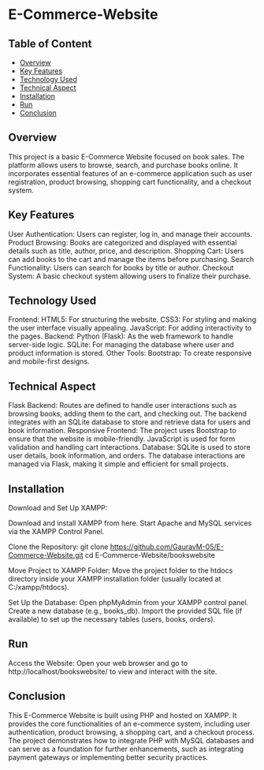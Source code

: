 # E-Commerce-Website

## Table of Content
  * [Overview](#overview)
  * [Key Features](#key-features)
  * [Technology Used](#technology-used)
  * [Technical Aspect](#technical-aspect)
  * [Installation](#installation)
  * [Run](#run)
  * [Conclusion](#conclusion)

## Overview
This project is a basic E-Commerce Website focused on book sales. The platform allows users to browse, search, and purchase books online. It incorporates essential features of an e-commerce application such as user registration, product browsing, shopping cart functionality, and a checkout system.

## Key Features
User Authentication: Users can register, log in, and manage their accounts.
Product Browsing: Books are categorized and displayed with essential details such as title, author, price, and description.
Shopping Cart: Users can add books to the cart and manage the items before purchasing.
Search Functionality: Users can search for books by title or author.
Checkout System: A basic checkout system allowing users to finalize their purchase.

## Technology Used
Frontend:
HTML5: For structuring the website.
CSS3: For styling and making the user interface visually appealing.
JavaScript: For adding interactivity to the pages.
Backend:
Python (Flask): As the web framework to handle server-side logic.
SQLite: For managing the database where user and product information is stored.
Other Tools:
Bootstrap: To create responsive and mobile-first designs.

## Technical Aspect
Flask Backend:
Routes are defined to handle user interactions such as browsing books, adding them to the cart, and checking out.
The backend integrates with an SQLite database to store and retrieve data for users and book information.
Responsive Frontend:
The project uses Bootstrap to ensure that the website is mobile-friendly.
JavaScript is used for form validation and handling cart interactions.
Database:
SQLite is used to store user details, book information, and orders. The database interactions are managed via Flask, making it simple and efficient for small projects.

## Installation
Download and Set Up XAMPP:

Download and install XAMPP from here.
Start Apache and MySQL services via the XAMPP Control Panel.

Clone the Repository:
git clone https://github.com/GauravM-05/E-Commerce-Website.git
cd E-Commerce-Website/bookswebsite

Move Project to XAMPP Folder:
Move the project folder to the htdocs directory inside your XAMPP installation folder (usually located at C:/xampp/htdocs).

Set Up the Database:
Open phpMyAdmin from your XAMPP control panel.
Create a new database (e.g., books_db).
Import the provided SQL file (if available) to set up the necessary tables (users, books, orders).

## Run
Access the Website:
Open your web browser and go to http://localhost/bookswebsite/ to view and interact with the site.

## Conclusion
This E-Commerce Website is built using PHP and hosted on XAMPP. It provides the core functionalities of an e-commerce system, including user authentication, product browsing, a shopping cart, and a checkout process. The project demonstrates how to integrate PHP with MySQL databases and can serve as a foundation for further enhancements, such as integrating payment gateways or implementing better security practices.







